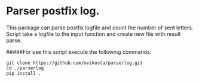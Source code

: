 # Parser postfix log.

This package can parse postfix logfile and count the number of sent letters.
Script take a logfile to the input function and create new file with result parse.

#####For use this script execute the following commands:
```
git clone https://github.com/ovikosta/parserlog.git
cd ./parserlog
pip install .
```
